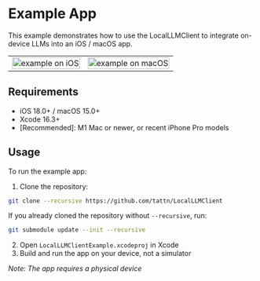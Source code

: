 # Example App

This example demonstrates how to use the LocalLLMClient to integrate on-device LLMs into an iOS / macOS app.

<table>
  <tr>
    <td><img src="https://github.com/user-attachments/assets/f949ba1d-f063-463c-a6fa-dcdf14c01e8b" width="100%" alt="example on iOS" /></td>
    <td><img src="https://github.com/user-attachments/assets/3ac6aef5-df1a-45e9-8989-e4dbce223ceb" width="100%" alt="example on macOS" /></td>
  </tr>
</table>

## Requirements

- iOS 18.0+ / macOS 15.0+
- Xcode 16.3+
- [Recommended]: M1 Mac or newer, or recent iPhone Pro models

## Usage

To run the example app:

1. Clone the repository:
  ```bash
  git clone --recursive https://github.com/tattn/LocalLLMClient
  ```
  If you already cloned the repository without `--recursive`, run:
  ```bash
  git submodule update --init --recursive
  ```
2. Open `LocalLLMClientExample.xcodeproj` in Xcode
3. Build and run the app on your device, not a simulator

*Note: The app requires a physical device*

